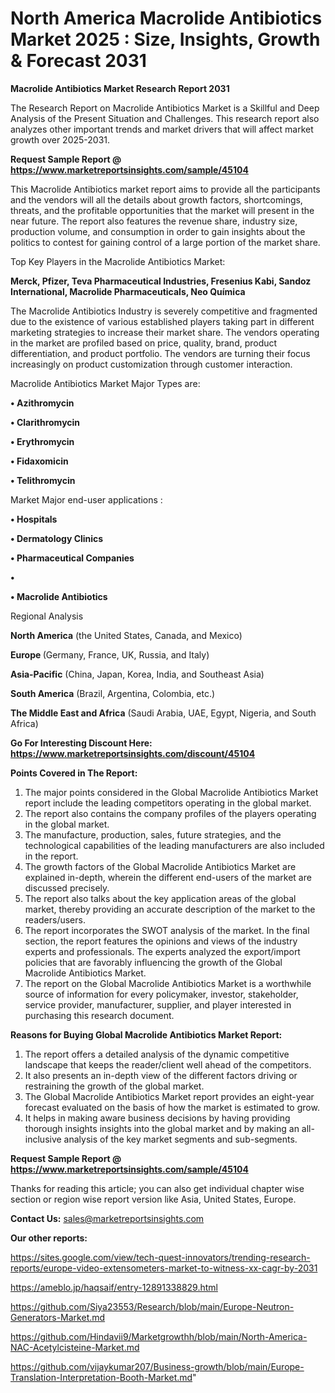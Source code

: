 # North America Macrolide Antibiotics Market 2025 : Size, Insights, Growth & Forecast 2031

<strong>Macrolide Antibiotics Market Research Report 2031</strong>

The Research Report on Macrolide Antibiotics Market is a Skillful and Deep Analysis of the Present Situation and Challenges. This research report also analyzes other important trends and market drivers that will affect market growth over 2025-2031.

<strong>Request Sample Report @ <a href=https://www.marketreportsinsights.com/sample/45104>https://www.marketreportsinsights.com/sample/45104</a></strong>

This Macrolide Antibiotics market report aims to provide all the participants and the vendors will all the details about growth factors, shortcomings, threats, and the profitable opportunities that the market will present in the near future. The report also features the revenue share, industry size, production volume, and consumption in order to gain insights about the politics to contest for gaining control of a large portion of the market share.

Top Key Players in the Macrolide Antibiotics Market:

<strong>Merck, Pfizer, Teva Pharmaceutical Industries, Fresenius Kabi, Sandoz International, Macrolide Pharmaceuticals, Neo Química</strong>

The Macrolide Antibiotics Industry is severely competitive and fragmented due to the existence of various established players taking part in different marketing strategies to increase their market share. The vendors operating in the market are profiled based on price, quality, brand, product differentiation, and product portfolio. The vendors are turning their focus increasingly on product customization through customer interaction.

Macrolide Antibiotics Market Major Types are:

<strong>•  Azithromycin

•  Clarithromycin

•  Erythromycin

•  Fidaxomicin

•  Telithromycin</strong>

Market Major end-user applications :

<strong>•  Hospitals

•  Dermatology Clinics

•  Pharmaceutical Companies

•  

•  Macrolide Antibiotics</strong>

Regional Analysis

</u><strong><b>North America</b></strong> (the United States, Canada, and Mexico)

<strong><b>Europe </b></strong>(Germany, France, UK, Russia, and Italy)

<strong><b>Asia-Pacific</b></strong> (China, Japan, Korea, India, and Southeast Asia)

<strong><b>South America</b></strong> (Brazil, Argentina, Colombia, etc.)

<strong><b>The Middle East and Africa</b></strong> (Saudi Arabia, UAE, Egypt, Nigeria, and South Africa)

<strong>Go For Interesting Discount Here: <a href=https://www.marketreportsinsights.com/discount/45104>https://www.marketreportsinsights.com/discount/45104</a></strong>

<strong>Points Covered in The Report:</strong>
<ol>
  <li>The major points considered in the Global Macrolide Antibiotics Market report include the leading competitors operating in the global market.</li>
  <li>The report also contains the company profiles of the players operating in the global market.</li>
  <li>The manufacture, production, sales, future strategies, and the technological capabilities of the leading manufacturers are also included in the report.</li>
  <li>The growth factors of the Global Macrolide Antibiotics Market are explained in-depth, wherein the different end-users of the market are discussed precisely.</li>
  <li>The report also talks about the key application areas of the global market, thereby providing an accurate description of the market to the readers/users.</li>
  <li>The report incorporates the SWOT analysis of the market. In the final section, the report features the opinions and views of the industry experts and professionals. The experts analyzed the export/import policies that are favorably influencing the growth of the Global Macrolide Antibiotics Market.</li>
  <li>The report on the Global Macrolide Antibiotics Market is a worthwhile source of information for every policymaker, investor, stakeholder, service provider, manufacturer, supplier, and player interested in purchasing this research document.</li>
</ol>
<strong>Reasons for Buying Global Macrolide Antibiotics Market Report:</strong>

<ol>
  <li>The report offers a detailed analysis of the dynamic competitive landscape that keeps the reader/client well ahead of the competitors.</li>
  <li>It also presents an in-depth view of the different factors driving or restraining the growth of the global market.</li>
  <li>The Global Macrolide Antibiotics Market report provides an eight-year forecast evaluated on the basis of how the market is estimated to grow.</li>
  <li>It helps in making aware business decisions by having providing thorough insights insights into the global market and by making an all-inclusive analysis of the key market segments and sub-segments.</li>
</ol>
<strong>Request Sample Report @ <a href=https://www.marketreportsinsights.com/sample/45104>https://www.marketreportsinsights.com/sample/45104</a></strong>


Thanks for reading this article; you can also get individual chapter wise section or region wise report version like Asia, United States, Europe.

<strong>Contact Us:</strong>
sales@marketreportsinsights.com

<strong>Our other reports:</strong>

<a href=https://sites.google.com/view/tech-quest-innovators/trending-research-reports/europe-video-extensometers-market-to-witness-xx-cagr-by-2031>https://sites.google.com/view/tech-quest-innovators/trending-research-reports/europe-video-extensometers-market-to-witness-xx-cagr-by-2031</a>

<a href=https://ameblo.jp/haqsaif/entry-12891338829.html>https://ameblo.jp/haqsaif/entry-12891338829.html</a>

<a href=https://github.com/Siya23553/Research/blob/main/Europe-Neutron-Generators-Market.md>https://github.com/Siya23553/Research/blob/main/Europe-Neutron-Generators-Market.md</a>

<a href=https://github.com/Hindavii9/Marketgrowthh/blob/main/North-America-NAC-Acetylcisteine-Market.md>https://github.com/Hindavii9/Marketgrowthh/blob/main/North-America-NAC-Acetylcisteine-Market.md</a>

<a href=https://github.com/vijaykumar207/Business-growth/blob/main/Europe-Translation-Interpretation-Booth-Market.md>https://github.com/vijaykumar207/Business-growth/blob/main/Europe-Translation-Interpretation-Booth-Market.md</a>"
